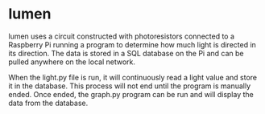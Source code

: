 # lumen
lumen uses a circuit constructed with photoresistors connected to a Raspberry Pi running a program to determine how much light is directed in its direction. The data is stored in a SQL database on the Pi and can be pulled anywhere on the local network.

When the light.py file is run, it will continuously read a light value and store it in the database. This process will not end until the program is manually ended.
Once ended, the graph.py program can be run and will display the data from the database.
